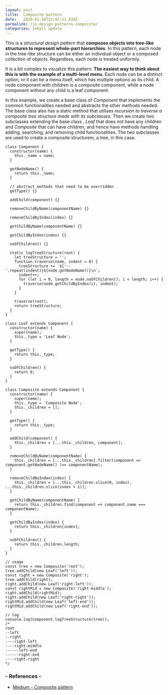 ```yaml
---
layout: post
title:  Composite pattern
date:   2020-01-30T22:47:11.838Z
permalink: /js-design-patterns-composite/
categories: jekyll update
---
```

This is a *structural design pattern* that **composes objects into tree-like structures to represent whole-part hierarchies**. In this pattern, each node in the tree-like structure can be either an individual object or a composed collection of objects. Regardless, each node is treated uniformly.

It is a bit complex to visualize this pattern. **The easiest way to think about this is with the example of a multi-level menu**. Each node can be a distinct option, or it can be a menu itself, which has multiple options as its child. A node component with children is a composite component, while a node component without any child is a leaf component.

In this example, we create a base class of *Component* that implements the common functionalities needed and abstracts the other methods needed. The base class also has a static method that utilises *recursion to traverse a composite tree structure made with its subclasses*. Then we create two subclasses extending the base class , *Leaf* that does not have any children and *Composite* that can have children, and hence have methods handling adding, searching, and removing child functionalities. The two subclasses are used to create a composite structurem, a tree, in this case.

```
class Component {
  constructor(name) {
    this._name = name;
  }

  getNodeName() {
    return this._name;
  }

  // abstract methods that need to be overridden
  getType() {}

  addChild(component) {}

  removeChildByName(componentName) {}

  removeChildByIndex(index) {}

  getChildByName(componentName) {}

  getChildByIndex(index) {}

  noOfChildren() {}

  static logTreeStructure(root) {
    let treeStructure = '';
    function traverse(node, indent = 0) {
      treeStructure += `${'--'.repeat(indent)}${node.getNodeName()}\n`;
      indent++;
      for (let i = 0, length = node.noOfChildren(); i < length; i++) {
        traverse(node.getChildByIndex(i), indent);
      }
    }

    traverse(root);
    return treeStructure;
  }
}

class Leaf extends Component {
  constructor(name) {
    super(name);
    this._type = 'Leaf Node';
  }

  getType() {
    return this._type;
  }

  noOfChildren() {
    return 0;
  }
}

class Composite extends Component {
  constructor(name) {
    super(name);
    this._type = 'Composite Node';
    this._children = [];
  }

  getType() {
    return this._type;
  }

  addChild(component) {
    this._children = [...this._children, component];
  }

  removeChildByName(componentName) {
    this._children = [...this._children].filter(component => component.getNodeName() !== componentName);
  }

  removeChildByIndex(index) {
    this._children = [...this._children.slice(0, index), ...this._children.slice(index + 1)];
  }

  getChildByName(componentName) {
    return this._children.find(component => component.name === componentName);
  }

  getChildByIndex(index) {
    return this._children[index];
  }

  noOfChildren() {
    return this._children.length;
  }
}

// usage
const tree = new Composite('root');
tree.addChild(new Leaf('left'));
const right = new Composite('right');
tree.addChild(right);
right.addChild(new Leaf('right-left'));
const rightMid = new Composite('right-middle');
right.addChild(rightMid);
right.addChild(new Leaf('right-right'));
rightMid.addChild(new Leaf('left-end'));
rightMid.addChild(new Leaf('right-end'));

// log
console.log(Component.logTreeStructure(tree));
/*
root
--left
--right
----right-left
----right-middle
------left-end
------right-end
----right-right
*/
```

### - References -

- [Medium - Composite pattern](https://medium.com/better-programming/javascript-design-patterns-25f0faaaa15)
